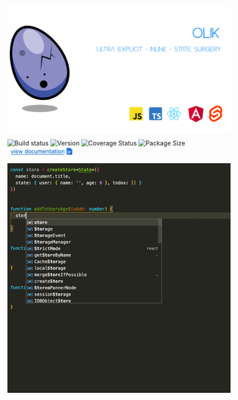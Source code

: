 <img src="https://github.com/Memeplexx/olik/blob/master/assets/banner_2.png" /> 

![Build status](https://img.shields.io/travis/com/memeplexx/olik?style=flat-square&colorA=262620&colorB=000)
![Version](https://img.shields.io/npm/v/olik?style=flat-square&colorA=262620&colorB=000)
![Coverage Status](https://img.shields.io/coveralls/github/Memeplexx/olik?style=flat-square&colorA=262620&colorB=000)
![Package Size](https://img.shields.io/bundlephobia/minzip/olik?style=flat-square&colorA=262620&colorB=000)
[<img height="20px" src="https://github.com/Memeplexx/olik/blob/master/assets/documentation.png" />](https://memeplexx.github.io/olik)

<img src="https://github.com/Memeplexx/olik/blob/master/assets/recording-with-comments.gif" style="width: 600px" />  


